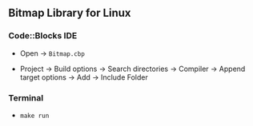## Bitmap Library for Linux

### Code::Blocks IDE
* Open ->  ```Bitmap.cbp```

* Project -> Build options -> Search directories -> Compiler -> Append target options -> Add -> Include Folder


### Terminal
* ```make run```

